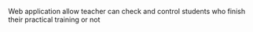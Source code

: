 
Web application allow teacher can check and control students who finish their practical training or not

